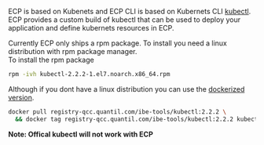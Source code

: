 ECP is based on Kubenets and ECP CLI is based on Kubernets CLI [kubectl](https://kubernetes.io/docs/reference/kubectl/overview/). 
ECP provides a custom build of kubectl that can be used to deploy your application and define kubernets resources in ECP. 

Currently ECP only ships a rpm package. To install you need a linux distribution with rpm package manager.   
To install the rpm package 
```bash
rpm -ivh kubectl-2.2.2-1.el7.noarch.x86_64.rpm
```
  
Although if you dont have a linux distribution you can use the [dockerized version](https://github.com/avcoat/docker-kubectl).
```bash
docker pull registry-qcc.quantil.com/ibe-tools/kubectl:2.2.2 \
  && docker tag registry-qcc.quantil.com/ibe-tools/kubectl:2.2.2 kubectl:2.2.2
```
   
   
**Note: Offical kubectl will not work with ECP**
